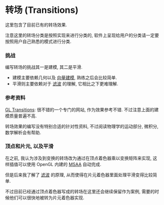 # 转场 (Transitions)

这里包含了目前已有的转场效果.

注意这里的转场分类是按照实现来进行分类的, 软件上呈现给用户的分类请一定要按照用户自己熟悉的模式进行分类.



### 挑战

编写转场的挑战其一是建模, 其二是平滑.

- 建模主要依赖几何以及 [向量建模](#math/vector-modeling), 熟练之后会比较简单.
- 平滑则主要依赖对于 [滤波](#math/filtering) 的理解, 它相比之下更难理解.



### 参考资料

[GL Transitions](https://gl-transitions.com/gallery): 很不错的一个专门的网站, 作为效果参考不错. 不过注意上面的建模质量普遍不高.

转场效果的编写没有特别合适的针对性资料, 不过阅读物理学的运动部分, 微积分, 数学解析会有帮助.



### 顶点和片元, 以及平滑

在之前, 我认为涉及到变换的转场改为通过在顶点着色器乘以变换矩阵来实现, 这样插值可以使用 OpenGL 内建的 [MSAA](https://zhuanlan.zhihu.com/p/32823370) 自动完成.

但是后来我了解了 [滤波](#math/filtering) 的原理, 从而使得在片元着色器里面处理平滑变得比较简单.

不过目前已经通过顶点着色器写成的转场在这里还会继续保留作为案例, 需要的时候他们可以很快地被转为片元着色器实现.
